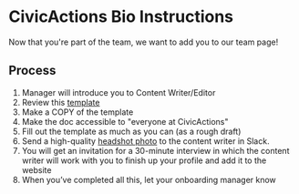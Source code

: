 # CivicActions Bio Instructions

Now that you're part of the team, we want to add you to our team page!

## Process

1.  Manager will introduce you to Content Writer/Editor
2.  Review this [template](https://docs.google.com/a/civicactions.net/document/d/130qr5b3pCw6tf9-V9tDxYfm2qfU1flQWwL2M5X76yIk/edit?usp=sharing)
3.  Make a COPY of the template
4.  Make the doc accessible to "everyone at CivicActions"
5.  Fill out the template as much as you can (as a rough draft)
6.  Send a high-quality [headshot photo](https://docs.google.com/document/d/1i1YILM5ncb376vUnVjWI_nICd1NKJM1r3ETYPreXAb8/edit) to the content writer in Slack.
7.  You will get an invitation for a 30-minute interview in which the content writer will work with you to finish up your profile and add it to the website
8.  When you’ve completed all this, let your onboarding manager know
